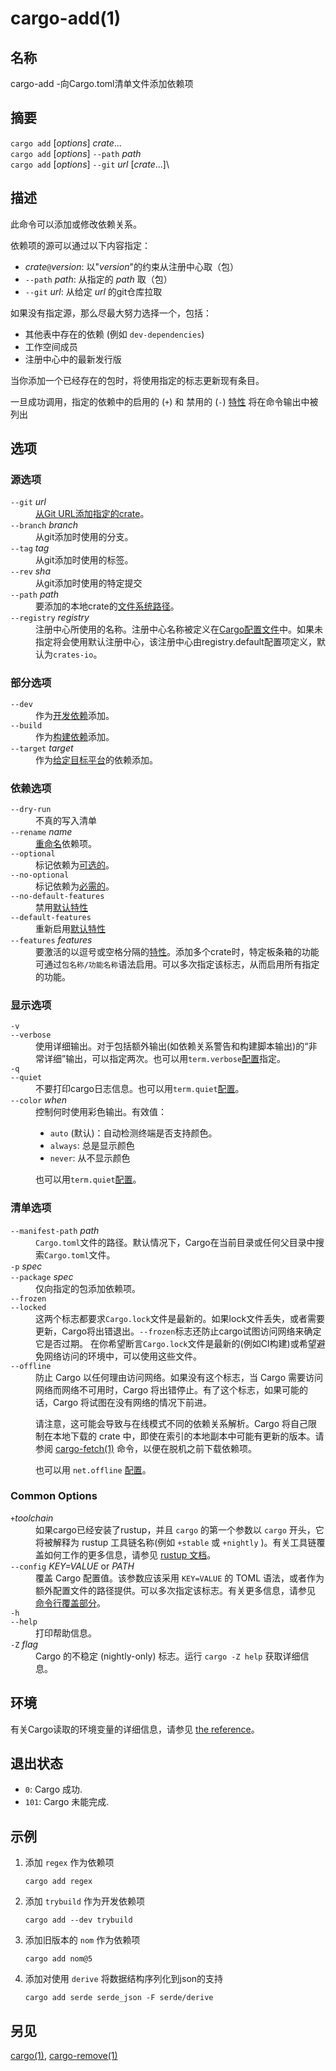 # cargo-add(1)



## 名称

cargo-add -向Cargo.toml清单文件添加依赖项

## 摘要

`cargo add` [_options_] _crate_...\
`cargo add` [_options_] `--path` _path_\
`cargo add` [_options_] `--git` _url_ [_crate_...]\


## 描述

此命令可以添加或修改依赖关系。

依赖项的源可以通过以下内容指定：

* _crate_`@`_version_: 以"_version_"的约束从注册中心取（包）
* `--path` _path_: 从指定的 _path_ 取（包）
* `--git` _url_: 从给定 _url_ 的git仓库拉取

如果没有指定源，那么尽最大努力选择一个，包括：

* 其他表中存在的依赖 (例如 `dev-dependencies`)
* 工作空间成员
* 注册中心中的最新发行版

当你添加一个已经存在的包时，将使用指定的标志更新现有条目。

一旦成功调用，指定的依赖中的启用的 (`+`) 和 禁用的 (`-`) [特性]  将在命令输出中被列出

[特性]: ../reference/features.md

## 选项

### 源选项

<dl>

<dt class="option-term" id="option-cargo-add---git"><a class="option-anchor" href="#option-cargo-add---git"></a><code>--git</code> <em>url</em></dt>
<dd class="option-desc"><a href="../reference/specifying-dependencies.html#specifying-dependencies-from-git-repositories">从Git URL添加指定的crate</a>。</dd>


<dt class="option-term" id="option-cargo-add---branch"><a class="option-anchor" href="#option-cargo-add---branch"></a><code>--branch</code> <em>branch</em></dt>
<dd class="option-desc">从git添加时使用的分支。</dd>


<dt class="option-term" id="option-cargo-add---tag"><a class="option-anchor" href="#option-cargo-add---tag"></a><code>--tag</code> <em>tag</em></dt>
<dd class="option-desc">从git添加时使用的标签。</dd>


<dt class="option-term" id="option-cargo-add---rev"><a class="option-anchor" href="#option-cargo-add---rev"></a><code>--rev</code> <em>sha</em></dt>
<dd class="option-desc">从git添加时使用的特定提交</dd>


<dt class="option-term" id="option-cargo-add---path"><a class="option-anchor" href="#option-cargo-add---path"></a><code>--path</code> <em>path</em></dt>
<dd class="option-desc">要添加的本地crate的<a href="../reference/specifying-dependencies.html#specifying-path-dependencies">文件系统路径</a>。</dd>


<dt class="option-term" id="option-cargo-add---registry"><a class="option-anchor" href="#option-cargo-add---registry"></a><code>--registry</code> <em>registry</em></dt>
<dd class="option-desc">注册中心所使用的名称。注册中心名称被定义在<a href="../reference/config.html">Cargo配置文件</a>中。如果未指定将会使用默认注册中心，该注册中心由registry.default配置项定义，默认为<code>crates-io</code>。</dd>



</dl>

### 部分选项

<dl>

<dt class="option-term" id="option-cargo-add---dev"><a class="option-anchor" href="#option-cargo-add---dev"></a><code>--dev</code></dt>
<dd class="option-desc">作为<a href="../reference/specifying-dependencies.html#development-dependencies">开发依赖</a>添加。</dd>


<dt class="option-term" id="option-cargo-add---build"><a class="option-anchor" href="#option-cargo-add---build"></a><code>--build</code></dt>
<dd class="option-desc">作为<a href="../reference/specifying-dependencies.html#build-dependencies">构建依赖</a>添加。</dd>


<dt class="option-term" id="option-cargo-add---target"><a class="option-anchor" href="#option-cargo-add---target"></a><code>--target</code> <em>target</em></dt>
<dd class="option-desc">作为<a href="../reference/specifying-dependencies.html#platform-specific-dependencies">给定目标平台</a>的依赖添加。</dd>


</dl>


</dl>

### 依赖选项

<dl>

<dt class="option-term" id="option-cargo-add---dry-run"><a class="option-anchor" href="#option-cargo-add---dry-run"></a><code>--dry-run</code></dt>
<dd class="option-desc">不真的写入清单</dd>


<dt class="option-term" id="option-cargo-add---rename"><a class="option-anchor" href="#option-cargo-add---rename"></a><code>--rename</code> <em>name</em></dt>
<dd class="option-desc"><a href="../reference/specifying-dependencies.html#renaming-dependencies-in-cargotoml">重命名</a>依赖项。</dd>


<dt class="option-term" id="option-cargo-add---optional"><a class="option-anchor" href="#option-cargo-add---optional"></a><code>--optional</code></dt>
<dd class="option-desc">标记依赖为<a href="../reference/features.html#optional-dependencies">可选的</a>。</dd>


<dt class="option-term" id="option-cargo-add---no-optional"><a class="option-anchor" href="#option-cargo-add---no-optional"></a><code>--no-optional</code></dt>
<dd class="option-desc">标记依赖为<a href="../reference/features.html#optional-dependencies">必需的</a>。</dd>


<dt class="option-term" id="option-cargo-add---no-default-features"><a class="option-anchor" href="#option-cargo-add---no-default-features"></a><code>--no-default-features</code></dt>
<dd class="option-desc">禁用<a href="../reference/features.html#dependency-features">默认特性</a></dd>


<dt class="option-term" id="option-cargo-add---default-features"><a class="option-anchor" href="#option-cargo-add---default-features"></a><code>--default-features</code></dt>
<dd class="option-desc">重新启用<a href="../reference/features.html#dependency-features">默认特性</a></dd>


<dt class="option-term" id="option-cargo-add---features"><a class="option-anchor" href="#option-cargo-add---features"></a><code>--features</code> <em>features</em></dt>
<dd class="option-desc">要激活的以逗号或空格分隔的<a href="../reference/features.html#dependency-features">特性</a>。添加多个crate时，特定板条箱的功能可通过<code>包名称/功能名称</code>语法启用。可以多次指定该标志，从而启用所有指定的功能。</dd>


</dl>


### 显示选项

<dl>
<dt class="option-term" id="option-cargo-add--v"><a class="option-anchor" href="#option-cargo-add--v"></a><code>-v</code></dt>
<dt class="option-term" id="option-cargo-add---verbose"><a class="option-anchor" href="#option-cargo-add---verbose"></a><code>--verbose</code></dt>
<dd class="option-desc">使用详细输出。对于包括额外输出(如依赖关系警告和构建脚本输出)的“非常详细”输出，可以指定两次。也可以用<code>term.verbose</code><a href="../reference/config.html">配置</a>指定。</dd>


<dt class="option-term" id="option-cargo-add--q"><a class="option-anchor" href="#option-cargo-add--q"></a><code>-q</code></dt>
<dt class="option-term" id="option-cargo-add---quiet"><a class="option-anchor" href="#option-cargo-add---quiet"></a><code>--quiet</code></dt>
<dd class="option-desc">不要打印cargo日志信息。也可以用<code>term.quiet</code><a href="../reference/config.html">配置</a>。</dd>


<dt class="option-term" id="option-cargo-add---color"><a class="option-anchor" href="#option-cargo-add---color"></a><code>--color</code> <em>when</em></dt>
<dd class="option-desc">控制何时使用彩色输出。有效值：</p>
<ul>
<li><code>auto</code> (默认)：自动检测终端是否支持颜色。</li>
<li><code>always</code>: 总是显示颜色</li>
<li><code>never</code>: 从不显示颜色</li>
</ul>
<p>也可以用<code>term.quiet</code><a href="../reference/config.html">配置</a>。</dd>


</dl>

### 清单选项

<dl>
<dt class="option-term" id="option-cargo-add---manifest-path"><a class="option-anchor" href="#option-cargo-add---manifest-path"></a><code>--manifest-path</code> <em>path</em></dt>
<dd class="option-desc"><code>Cargo.toml</code>文件的路径。默认情况下，Cargo在当前目录或任何父目录中搜索<code>Cargo.toml</code>文件。</dd>



<dt class="option-term" id="option-cargo-add--p"><a class="option-anchor" href="#option-cargo-add--p"></a><code>-p</code> <em>spec</em></dt>
<dt class="option-term" id="option-cargo-add---package"><a class="option-anchor" href="#option-cargo-add---package"></a><code>--package</code> <em>spec</em></dt>
<dd class="option-desc">仅向指定的包添加依赖项。</dd>


<dt class="option-term" id="option-cargo-add---frozen"><a class="option-anchor" href="#option-cargo-add---frozen"></a><code>--frozen</code></dt>
<dt class="option-term" id="option-cargo-add---locked"><a class="option-anchor" href="#option-cargo-add---locked"></a><code>--locked</code></dt>
<dd class="option-desc">这两个标志都要求<code>Cargo.lock</code>文件是最新的。如果lock文件丢失，或者需要更新，Cargo将出错退出。<code>--frozen</code>标志还防止cargo试图访问网络来确定它是否过期。
在你希望断言<code>Cargo.lock</code>文件是最新的(例如CI构建)或希望避免网络访问的环境中，可以使用这些文件。</dd>


<dt class="option-term" id="option-cargo-add---offline"><a class="option-anchor" href="#option-cargo-add---offline"></a><code>--offline</code></dt>
<dd class="option-desc">防止 Cargo 以任何理由访问网络。如果没有这个标志，当 Cargo 需要访问网络而网络不可用时，Cargo 将出错停止。有了这个标志，如果可能的话，Cargo 将试图在没有网络的情况下前进。</p>
请注意，这可能会导致与在线模式不同的依赖关系解析。Cargo 将自己限制在本地下载的 crate 中，即使在索引的本地副本中可能有更新的版本。请参阅 <a href="cargo-fetch.html">cargo-fetch(1)</a> 命令，以便在脱机之前下载依赖项。</p>
也可以用 <code>net.offline</code> <a href="../reference/config.html">配置</a>。</dd>


</dl>

### Common Options

<dl>

<dt class="option-term" id="option-cargo-add-+toolchain"><a class="option-anchor" href="#option-cargo-add-+toolchain"></a><code>+</code><em>toolchain</em></dt>
<dd class="option-desc">如果cargo已经安装了rustup，并且 <code>cargo</code> 的第一个参数以 <code>cargo</code> 开头，它将被解释为 rustup 工具链名称(例如 <code>+stable</code> 或 <code>+nightly</code> )。有关工具链覆盖如何工作的更多信息，请参见 <a href="https://rust-lang.github.io/rustup/overrides.html">rustup 文档</a>。</dd>


<dt class="option-term" id="option-cargo-add---config"><a class="option-anchor" href="#option-cargo-add---config"></a><code>--config</code> <em>KEY=VALUE</em> or <em>PATH</em></dt>
<dd class="option-desc">覆盖 Cargo 配置值。该参数应该采用 <code>KEY=VALUE</code> 的 TOML 语法，或者作为额外配置文件的路径提供。可以多次指定该标志。有关更多信息，请参见 <a href="../reference/config.html#command-line-overrides">命令行覆盖部分</a>。</dd>


<dt class="option-term" id="option-cargo-add--h"><a class="option-anchor" href="#option-cargo-add--h"></a><code>-h</code></dt>
<dt class="option-term" id="option-cargo-add---help"><a class="option-anchor" href="#option-cargo-add---help"></a><code>--help</code></dt>
<dd class="option-desc">打印帮助信息。</dd>


<dt class="option-term" id="option-cargo-add--Z"><a class="option-anchor" href="#option-cargo-add--Z"></a><code>-Z</code> <em>flag</em></dt>
<dd class="option-desc">Cargo 的不稳定 (nightly-only) 标志。运行 <code>cargo -Z help</code> 获取详细信息。</dd>


</dl>


## 环境

有关Cargo读取的环境变量的详细信息，请参见 [the reference](../reference/environment-variables.html)。


## 退出状态

* `0`: Cargo 成功.
* `101`: Cargo 未能完成.


## 示例

1. 添加 `regex` 作为依赖项

       cargo add regex

2. 添加 `trybuild` 作为开发依赖项

       cargo add --dev trybuild

3. 添加旧版本的 `nom` 作为依赖项

       cargo add nom@5

4. 添加对使用 `derive` 将数据结构序列化到json的支持

       cargo add serde serde_json -F serde/derive

## 另见
[cargo(1)](cargo.html), [cargo-remove(1)](cargo-remove.html)
